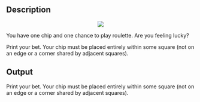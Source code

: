 ## Description

<div><center> <img class="tex-graphics" src="file://s8V7MWfn.png" style="max-width: 100.0%;max-height: 100.0%;"> </center><p>You have one chip and one chance to play roulette. Are you feeling lucky?</p></div><div class="output-specification"><p>Print your bet. Your chip must be placed entirely within some square (not on an edge or a corner shared by adjacent squares).</p></div>

## Output

<p>Print your bet. Your chip must be placed entirely within some square (not on an edge or a corner shared by adjacent squares).</p>
